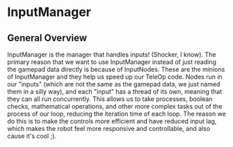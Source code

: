 # InputManager

## General Overview

InputManager is the manager that handles inputs! (Shocker, I know). 
The primary reason that we want to use InputManager instead of just reading the gamepad data directly is because of InputNodes.
These are the minions of InputManager and they help us speed up our TeleOp code. 
Nodes run in our "inputs" (which are not the same as the gamepad data, we just named them in a silly way), and each "input" has a thread of its own, meaning that they can all run concurrently.
This allows us to take processes, boolean checks, mathematical operations, and other more complex tasks out of the process of our loop, reducing the iteration time of each loop.
The reason we do this is to make the controls more efficient and have reduced input lag, which makes the robot feel more responsive and controllable, and also cause it's cool ;).